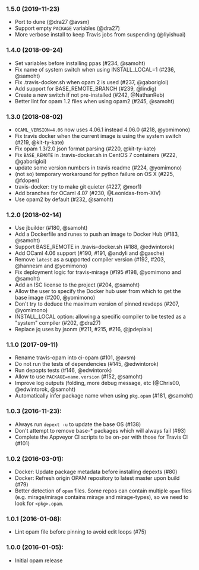 ### 1.5.0 (2019-11-23)

* Port to dune (@dra27 @avsm)
* Support empty `PACKAGE` variables (@dra27)
* More verbose install to keep Travis jobs from suspending (@liyishuai)

### 1.4.0 (2018-09-24)

* Set variables before installing ppas (#234, @samoht)
* Fix name of system switch when using INSTALL_LOCAL=1 (#236, @samoht)
* Fix .travis-docker.sh when opam 2 is used (#237, @gaborigloi)
* Add support for BASE_REMOTE_BRANCH (#239, @lindig)
* Create a new switch if not pre-installed (#242, @NathanReb)
* Better lint for opam 1.2 files when using opam2 (#245, @samoht)

### 1.3.0 (2018-08-02)

* `OCAML_VERSION=4.06` now uses 4.06.1 instead 4.06.0 (#218, @yomimono)
* Fix travis docker when the current image is using the system switch
  (#219, @kit-ty-kate)
* Fix opam 1.3/2.0 json format parsing (#220, @kit-ty-kate)
* Fix `BASE_REMOTE` in .travis-docker.sh in CentOS 7 containers (#222, @gaborigloi)
* update some version numbers in travis readme (#224, @yomimono)
* (not so) temporary workaround for python failure on OS X (#225, @fdopen)
* travis-docker: try to make git quieter (#227, @mor1)
* Add branches for OCaml 4.07 (#230, @Leonidas-from-XIV)
* Use opam2 by default (#232, @samoht)

### 1.2.0 (2018-02-14)

* Use jbuilder (#180, @samoht)
* Add a Dockerfile and runes to push an image to Docker Hub (#183, @samoht)
* Support BASE_REMOTE in .travis-docker.sh (#188, @edwintorok)
* Add OCaml 4.06 support (#190, #191, @andyli and @gasche)
* Remove `latest` as a supported compiler version
  (#192, #203, @hannesm and @yomimono)
* Fix deployment logic for travis-mirage (#195 #198, @yomimono and @samoht)
* Add an ISC license to the project (#204, @samoht)
* Allow the user to specify the Docker hub user from which to get the base image
  (#200, @yomimono)
* Don't try to deduce the maximum version of pinned revdeps (#207, @yomimono)
* INSTALL_LOCAL option: allowing a specific compiler to be tested as a "system"
  compiler (#202, @dra27)
* Replace jq uses by jsonm (#211, #215, #216, @jpdeplaix)

### 1.1.0 (2017-09-11)

* Rename travis-opam into ci-opam (#101, @avsm)
* Do not run the tests of dependencies (#145, @edwintorok)
* Run depopts tests (#146, @edwintorok)
* Allow to use `PACKAGE=name.version` (#152, @samoht)
* Improve log outputs (folding, more debug message, etc
  (@Chris00, @edwintorok, @samoht)
* Automatically infer package name when using `pkg.opam` (#181, @samoht)

### 1.0.3 (2016-11-23):

* Always run `depext -u` to update the base OS (#138)
* Don't attempt to remove base-* packages which will always fail (#93)
* Complete the Appveyor CI scripts to be on-par with those for Travis CI (#101)

### 1.0.2 (2016-03-01):

* Docker: Update package metadata before installing depexts (#80)
* Docker: Refresh origin OPAM repository to latest master upon build (#79)
* Better detection of `opam` files. Some repos can contain multiple `opam`
  files (e.g. mirage/mirage contains mirage and mirage-types), so we need
  to look for `<pkg>.opam`.

### 1.0.1 (2016-01-08):

* Lint opam file before pinning to avoid edit loops (#75)

### 1.0.0 (2016-01-05):

* Initial opam release
